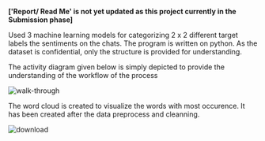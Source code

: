**['Report/ Read Me' is not yet updated as this project currently in the Submission phase]**

Used 3 machine learning models for categorizing  2 x 2  different target labels the sentiments on the chats. The program is written on python. As the dataset is confidential, only the structure is provided for understanding.

The activity diagram given below is simply depicted to provide the understanding of the workflow of the process

![walk-through](https://user-images.githubusercontent.com/83521671/220474513-0d0505a0-7990-4cf2-9d24-56396646790a.jpg)

The word cloud is created to visualize the words with most occurence. It has been created after the data preprocess and cleanning.  

![download](https://user-images.githubusercontent.com/83521671/220476057-b3354b1f-fb3b-4f6e-9cca-872ed396b2ba.png)

